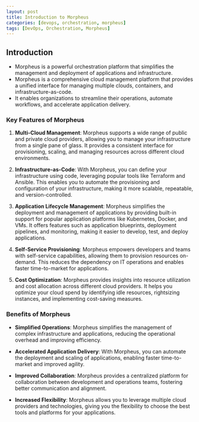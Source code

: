 ```yaml
---
layout: post
title: Introduction to Morpheus
categories: [devops, orchestration, morpheus]
tags: [DevOps, Orchestration, Morpheus]
---
```


## Introduction
- Morpheus is a powerful orchestration platform that simplifies the management and deployment of applications and infrastructure. 
- Morpheus is a comprehensive cloud management platform that provides a unified interface for managing multiple clouds, containers, and infrastructure-as-code. 
- It enables organizations to streamline their operations, automate workflows, and accelerate application delivery.

### Key Features of Morpheus

1. **Multi-Cloud Management**: Morpheus supports a wide range of public and private cloud providers, allowing you to manage your infrastructure from a single pane of glass. It provides a consistent interface for provisioning, scaling, and managing resources across different cloud environments.

2. **Infrastructure-as-Code**: With Morpheus, you can define your infrastructure using code, leveraging popular tools like Terraform and Ansible. This enables you to automate the provisioning and configuration of your infrastructure, making it more scalable, repeatable, and version-controlled.

3. **Application Lifecycle Management**: Morpheus simplifies the deployment and management of applications by providing built-in support for popular application platforms like Kubernetes, Docker, and VMs. It offers features such as application blueprints, deployment pipelines, and monitoring, making it easier to develop, test, and deploy applications.

4. **Self-Service Provisioning**: Morpheus empowers developers and teams with self-service capabilities, allowing them to provision resources on-demand. This reduces the dependency on IT operations and enables faster time-to-market for applications.

5. **Cost Optimization**: Morpheus provides insights into resource utilization and cost allocation across different cloud providers. It helps you optimize your cloud spend by identifying idle resources, rightsizing instances, and implementing cost-saving measures.

### Benefits of Morpheus

- **Simplified Operations**: Morpheus simplifies the management of complex infrastructure and applications, reducing the operational overhead and improving efficiency.

- **Accelerated Application Delivery**: With Morpheus, you can automate the deployment and scaling of applications, enabling faster time-to-market and improved agility.

- **Improved Collaboration**: Morpheus provides a centralized platform for collaboration between development and operations teams, fostering better communication and alignment.

- **Increased Flexibility**: Morpheus allows you to leverage multiple cloud providers and technologies, giving you the flexibility to choose the best tools and platforms for your applications.
